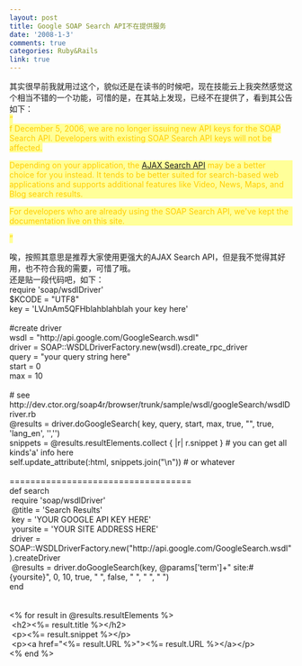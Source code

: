 ```yaml
---
layout: post
title: Google SOAP Search API不在提供服务
date: '2008-1-3'
comments: true
categories: Ruby&Rails
link: true
---
```

<p>其实很早前我就用过这个，貌似还是在读书的时候吧，现在技能云上我突然感觉这个相当不错的一个功能，可惜的是，在其站上发现，已经不在提供了，看到其公告如下：<br />
<font color="#ffcc00" style="background-color: rgb(255, 255, 153);">&ldquo;<br />
f December 5, 2006, we are no longer issuing new API keys for the SOAP Search API. Developers with existing SOAP Search API keys will not be affected.<br />
</font></p>
<p style="background-color: rgb(255, 255, 153);"><font color="#ffcc00">Depending on your application, the <a href="http://code.google.com/apis/ajaxsearch/">AJAX Search API</a>       may be a better choice for you instead.  It tends to be better suited for search-based       web applications and supports additional features like Video, News, Maps, and Blog        search results.</font></p>
<p style="background-color: rgb(255, 255, 153);"><font color="#ffcc00">For developers who are already using the SOAP Search API, we've kept the documentation live       on this site.</font></p>
<p><font color="#ffcc00" style="background-color: rgb(255, 255, 153);">&rdquo;</font></p>
<p>唉，按照其意思是推荐大家使用更强大的AJAX Search API，但是我不觉得其好用，也不符合我的需要，可惜了哦。<br />
还是贴一段代码吧，如下：<br />
require 'soap/wsdlDriver'<br />
$KCODE = &quot;UTF8&quot;<br />
key = 'LVJnAm5QFHblahblahblah your key here'<br />
<br />
#create driver<br />
wsdl = &quot;http://api.google.com/GoogleSearch.wsdl&quot;<br />
driver = SOAP::WSDLDriverFactory.new(wsdl).create_rpc_driver<br />
query = &quot;your query string here&quot;<br />
start = 0<br />
max = 10<br />
&nbsp; <br />
# see http://dev.ctor.org/soap4r/browser/trunk/sample/wsdl/googleSearch/wsdlDriver.rb<br />
@results = driver.doGoogleSearch( key, query, start, max, true, &quot;&quot;, true, 'lang_en', '','')<br />
snippets = @results.resultElements.collect { |r| r.snippet } # you can get all kinds'a' info here<br />
self.update_attribute(:html, snippets.join(&quot;\n&quot;)) # or whatever<br />
<br />
===================================<br />
def search<br />
&nbsp;require 'soap/wsdlDriver'<br />
&nbsp;@title = 'Search Results'<br />
&nbsp;key = 'YOUR GOOGLE API KEY HERE'<br />
&nbsp;yoursite = 'YOUR SITE ADDRESS HERE'<br />
&nbsp;driver = SOAP::WSDLDriverFactory.new(&quot;http://api.google.com/GoogleSearch.wsdl&quot;).createDriver<br />
&nbsp;@results = driver.doGoogleSearch(key, @params['term']+&quot; site:#{yoursite}&quot;, 0, 10, true, &quot; &quot;, false, &quot; &quot;, &quot; &quot;, &quot; &quot;)<br />
end<br />
<br />
<br />
&lt;% for result in @results.resultElements %&gt;<br />
&nbsp;&lt;h2&gt;&lt;%= result.title %&gt;&lt;/h2&gt;<br />
&nbsp;&lt;p&gt;&lt;%= result.snippet %&gt;&lt;/p&gt;<br />
&nbsp;&lt;p&gt;&lt;a href=&quot;&lt;%= result.URL %&gt;&quot;&gt;&lt;%= result.URL %&gt;&lt;/a&gt;&lt;/p&gt;<br />
&lt;% end %&gt;</p>

